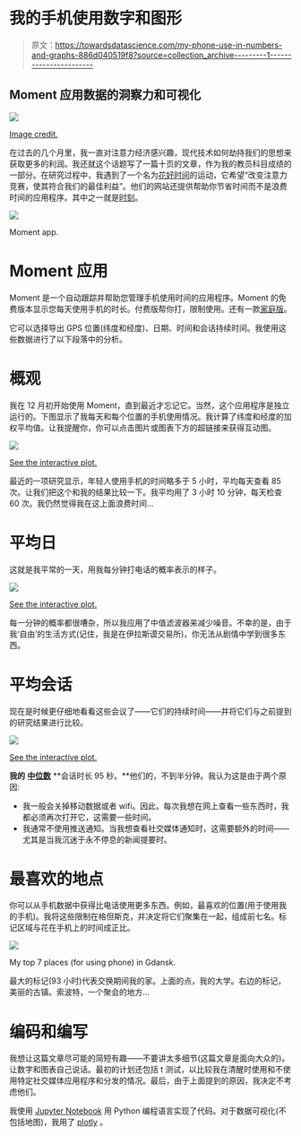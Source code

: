 # 我的手机使用数字和图形

> 原文：<https://towardsdatascience.com/my-phone-use-in-numbers-and-graphs-886d040519f8?source=collection_archive---------1----------------------->

## Moment 应用数据的洞察力和可视化

![](img/35209305d0011ed4b164c14cbd33a2f7.png)

[Image credit.](http://abcnews.go.com/US/apps-secretly-spy-cellphone/story?id=34950812)

在过去的几个月里，我一直对注意力经济感兴趣，现代技术如何劫持我们的思想来获取更多的利润。我还就这个话题写了一篇十页的文章，作为我的教员科目成绩的一部分。在研究过程中，我遇到了一个名为[花好时间](http://www.timewellspent.io/)的运动，它希望“改变注意力竞赛，使其符合我们的最佳利益”。他们的网站还提供帮助你节省时间而不是浪费时间的应用程序。其中之一就是[时刻](https://inthemoment.io/)。

![](img/324631f8e86db20915f3ed585c6a05d8.png)

Moment app.

# Moment 应用

Moment 是一个自动跟踪并帮助您管理手机使用时间的应用程序。Moment 的免费版本显示您每天使用手机的时长。付费版帮你打，限制使用。还有一款[家庭版](https://inthemoment.io/family)。

它可以选择导出 GPS 位置(纬度和经度)、日期、时间和会话持续时间。我使用这些数据进行了以下段落中的分析。

# 概观

我在 12 月初开始使用 Moment，直到最近才忘记它。当然，这个应用程序是独立运行的。下图显示了我每天和每个位置的手机使用情况。我计算了纬度和经度的加权平均值。让我提醒你，你可以点击图片或图表下方的超链接来获得互动图。

[![](img/1e20f6c06b67b79404c172a1a0a94155.png)](https://plot.ly/~mihagazvoda/17)

[See the interactive plot.](https://plot.ly/~mihagazvoda/17)

最近的一项研究显示，年轻人使用手机的时间略多于 5 小时，平均每天查看 85 次。让我们把这个和我的结果比较一下。我平均用了 3 小时 10 分钟，每天检查 60 次。我仍然觉得我在这上面浪费时间…

# 平均日

这就是我平常的一天，用我每分钟打电话的概率表示的样子。

[![](img/dd0bddaa6e09296390e53f11063e7e4d.png)](https://plot.ly/~mihagazvoda/21)

[See the interactive plot.](https://plot.ly/~mihagazvoda/21)

每一分钟的概率都很嘈杂，所以我应用了中值滤波器来减少噪音。不幸的是，由于我‘自由’的生活方式(记住，我是在伊拉斯谟交易所)，你无法从剧情中学到很多东西。

# 平均会话

现在是时候更仔细地看看这些会议了——它们的持续时间——并将它们与之前提到的研究结果进行比较。

[![](img/5e3a75a8ac6b25b0c56804daedb2ca0d.png)](https://plot.ly/~mihagazvoda/19)

[See the interactive plot.](https://plot.ly/~mihagazvoda/19)

**我的** [**中位数**](https://en.wikipedia.org/wiki/Median) **会话时长 95 秒。**他们的，不到半分钟。我认为这是由于两个原因:

*   我一般会关掉移动数据或者 wifi。因此，每次我想在网上查看一些东西时，我都必须再次打开它，这需要一些时间。
*   我通常不使用推送通知。当我想查看社交媒体通知时，这需要额外的时间——尤其是当我沉迷于永不停息的新闻提要时。

# 最喜欢的地点

你可以从手机数据中获得比电话使用更多东西。例如，最喜欢的位置(用于使用我的手机)。我将这些限制在格但斯克，并决定将它们聚集在一起，组成前七名。标记区域与花在手机上的时间成正比。

![](img/9b6755638ce325a0a81558a06992840e.png)

My top 7 places (for using phone) in Gdansk.

最大的标记(93 小时)代表交换期间我的家。上面的点，我的大学。右边的标记，美丽的古镇。索波特，一个聚会的地方…

# 编码和编写

我想让这篇文章尽可能的简短有趣——不要讲太多细节(这篇文章是面向大众的)。让数字和图表自己说话。最初的计划还包括 t 测试，以比较我在清醒时使用和不使用特定社交媒体应用程序和分发的情况。最后，由于上面提到的原因，我决定不考虑他们。

我使用 [Jupyter Notebook](http://jupyter.org/) 用 Python 编程语言实现了代码。对于数据可视化(不包括地图)，我用了 [plotly](https://plot.ly/) 。